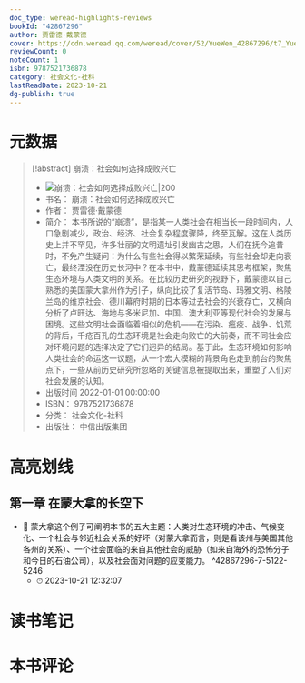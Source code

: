 ```yaml
---
doc_type: weread-highlights-reviews
bookId: "42867296"
author: 贾雷德·戴蒙德
cover: https://cdn.weread.qq.com/weread/cover/52/YueWen_42867296/t7_YueWen_42867296.jpg
reviewCount: 0
noteCount: 1
isbn: 9787521736878
category: 社会文化-社科
lastReadDate: 2023-10-21
dg-publish: true
---
```

# 元数据
> [!abstract] 崩溃：社会如何选择成败兴亡
> - ![ 崩溃：社会如何选择成败兴亡|200](https://cdn.weread.qq.com/weread/cover/52/YueWen_42867296/t7_YueWen_42867296.jpg)
> - 书名： 崩溃：社会如何选择成败兴亡
> - 作者： 贾雷德·戴蒙德
> - 简介： 本书所说的“崩溃”，是指某一人类社会在相当长一段时间内，人口急剧减少，政治、经济、社会复杂程度骤降，终至瓦解。这在人类历史上并不罕见，许多壮丽的文明遗址引发幽古之思，人们在抚今追昔时，不免产生疑问：为什么有些社会得以繁荣延续，有些社会却走向衰亡，最终湮没在历史长河中？在本书中，戴蒙德延续其思考框架，聚焦生态环境与人类文明的关系。在比较历史研究的视野下，戴蒙德以自己熟悉的美国蒙大拿州作为引子，纵向比较了复活节岛、玛雅文明、格陵兰岛的维京社会、德川幕府时期的日本等过去社会的兴衰存亡，又横向分析了卢旺达、海地与多米尼加、中国、澳大利亚等现代社会的发展与困境。这些文明社会面临着相似的危机——在污染、瘟疫、战争、饥荒的背后，千疮百孔的生态环境是社会走向败亡的大前奏，而不同社会应对环境问题的选择决定了它们迥异的结局。基于此，生态环境如何影响人类社会的命运这一议题，从一个宏大模糊的背景角色走到前台的聚焦点下，一些从前历史研究所忽略的关键信息被提取出来，重塑了人们对社会发展的认知。
> - 出版时间 2022-01-01 00:00:00
> - ISBN： 9787521736878
> - 分类： 社会文化-社科
> - 出版社： 中信出版集团

# 高亮划线

## 第一章 在蒙大拿的长空下


- 📌 蒙大拿这个例子可阐明本书的五大主题：人类对生态环境的冲击、气候变化、一个社会与邻近社会关系的好坏（对蒙大拿而言，则是看该州与美国其他各州的关系）、一个社会面临的来自其他社会的威胁（如来自海外的恐怖分子和今日的石油公司），以及社会面对问题的应变能力。 ^42867296-7-5122-5246
    - ⏱ 2023-10-21 12:32:07 
# 读书笔记

# 本书评论
